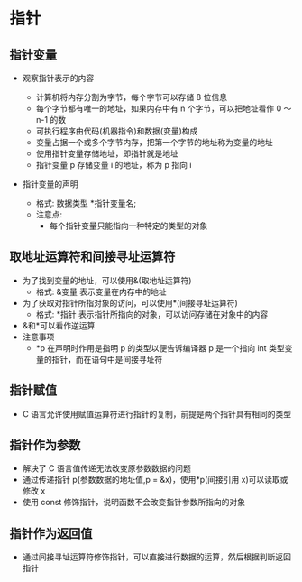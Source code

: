 # 指针

## 指针变量

- 观察指针表示的内容

  - 计算机将内存分割为字节，每个字节可以存储 8 位信息
  - 每个字节都有唯一的地址，如果内存中有 n 个字节，可以把地址看作 0 ～ n-1 的数
  - 可执行程序由代码(机器指令)和数据(变量)构成
  - 变量占据一个或多个字节内存，把第一个字节的地址称为变量的地址
  - 使用指针变量存储地址，即指针就是地址
  - 指针变量 p 存储变量 i 的地址，称为 p 指向 i

- 指针变量的声明
  - 格式: 数据类型 \*指针变量名;
  - 注意点:
    - 每个指针变量只能指向一种特定的类型的对象

## 取地址运算符和间接寻址运算符

- 为了找到变量的地址，可以使用&(取地址运算符)
  - 格式: &变量 表示变量在内存中的地址
- 为了获取对指针所指对象的访问，可以使用\*(间接寻址运算符)
  - 格式: \*指针 表示指针所指向的对象，可以访问存储在对象中的内容
- &和\*可以看作逆运算
- 注意事项
  - \*p 在声明时作用是指明 p 的类型以便告诉编译器 p 是一个指向 int 类型变量的指针，而在语句中是间接寻址符

## 指针赋值

- C 语言允许使用赋值运算符进行指针的复制，前提是两个指针具有相同的类型

## 指针作为参数

- 解决了 C 语言值传递无法改变原参数数据的问题
- 通过传递指针 p(参数数据的地址值,p = &x)，使用\*p(间接引用 x)可以读取或修改 x
- 使用 const 修饰指针，说明函数不会改变指针参数所指向的对象

## 指针作为返回值

- 通过间接寻址运算符修饰指针，可以直接进行数据的运算，然后根据判断返回指针
